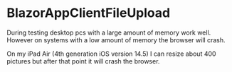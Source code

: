 ﻿# BlazorAppClientFileUpload

During testing desktop pcs with a large amount of memory work well. However on systems with a low amount of memory the browser will crash.

On my iPad Air (4th generation iOS version 14.5) I can resize about 400 pictures but after that point it will crash the browser.
